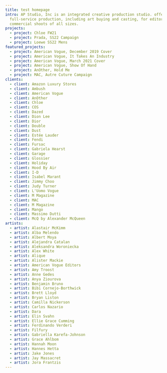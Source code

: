 ```yaml
---
title: test homepage
intro: AP Studio, Inc is an integrated creative production studio. offering
  full-service production, including art buying and casting, for editorial and
  commercial shoots of all sizes.
projects:
  - project: Chloe FW21
  - project: Prada, SS22 Campaign
  - project: Loewe SS22 Mens
featured_projects:
  - project: American Vogue, December 2019 Cover
  - project: American Vogue, It Takes An Industry
  - project: American Vogue, March 2021 Cover
  - project: American Vogue, Show Of Hand
  - project: AnOther, Hold Me
  - project: MAC, Autre Cuture Campaign
clients:
  - client: Amazon Luxury Stores
  - client: Ambush
  - client: American Vogue
  - client: AnOther
  - client: Chloe
  - client: COS
  - client: Dazed
  - client: Dion Lee
  - client: Dior
  - client: Double
  - client: Dust
  - client: Estée Lauder
  - client: Fendi
  - client: Fursac
  - client: Gabriela Hearst
  - client: Garage
  - client: Glossier
  - client: Holiday
  - client: Hood By Air
  - client: I-D
  - client: Isabel Marant
  - client: Jimmy Choo
  - client: Judy Turner
  - client: L'Uomo Vogue
  - client: M Magazine
  - client: MAC
  - client: M Magazine
  - client: Mango
  - client: Massimo Dutti
  - client: McQ by Alexander McQueen
artists:
  - artist: Alastair McKimm
  - artist: Alba Melendo
  - artist: Albert Moya
  - artist: Alejandra Catalan
  - artist: Aleksandra Woroniecka
  - artist: Alex White
  - artist: Alique
  - artist: Alister Mackie
  - artist: American Vogue Editors
  - artist: Amy Troost
  - artist: Anne Gedes
  - artist: Anya Ziourova
  - artist: Benjamin Bruno
  - artist: Bibi Cornejo-Borthwick
  - artist: Brett Lloyd
  - artist: Bryan Liston
  - artist: Camilla Nickerson
  - artist: Carlos Nazario
  - artist: Dara
  - artist: Elin Svahn
  - artist: Ellie Grace Cumming
  - artist: Ferdinando Verderi
  - artist: Filfury
  - artist: Gabriella Karefa-Johnson
  - artist: Grace Ahlbom
  - artist: Hannah Moon
  - artist: Hannes Hetta
  - artist: Jake Jones
  - artist: Jay Massacret
  - artist: Jora Frantzis
---
```

